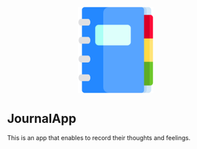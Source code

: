 <p align="center"><img src="logo/logo.png" alt="Journal App" height="200px"></p>


# JournalApp 
This is an app that enables to record their thoughts and feelings.

